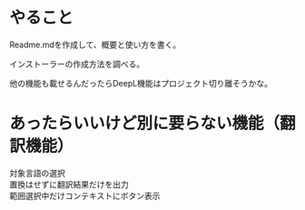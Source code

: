 ﻿# やること

Readme.mdを作成して、概要と使い方を書く。

インストーラーの作成方法を調べる。

他の機能も載せるんだったらDeepL機能はプロジェクト切り離そうかな。

# あったらいいけど別に要らない機能（翻訳機能）
対象言語の選択  
置換はせずに翻訳結果だけを出力  
範囲選択中だけコンテキストにボタン表示





